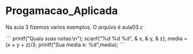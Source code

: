 # Progamacao_Aplicada

Na aula 3 fizemos varios exemplos. O arquivo é aula03.c 

ˋˋˋ
  printf("Quais suas notas:\n");
  scanf("%d %d %d", & x, & y, & z);
  media = (x + y + z)/3;
  printf("Sua media e: %d",media);
ˋˋˋ
